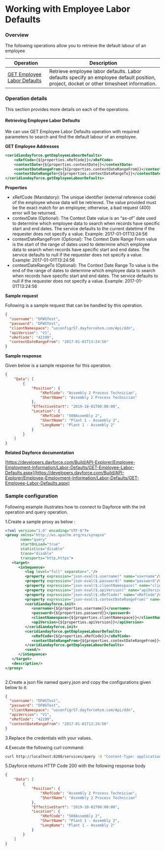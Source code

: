 # Working with Employee Labor Defaults

### Overview 

The following operations allow you to retrieve the default labour of an employee

| Operation | Description |
| ------------- |-------------|
|[GET Employee Labor Defaults](#retrieving-employee-labour-defaults)| Retrieve employee labor defaults. Labor defaults specify an employee default position, project, docket or other timesheet information. |

### Operation details

This section provides more details on each of the operations.

#### Retrieving Employee Labor Defaults
We can use GET Employee Labor Defaults operation with required parameters to search and find the default labour of an employee.

**GET Employee Addresses**
```xml
<ceridiandayforce.getEmployeeLabourDefaults>
    <xRefCode>{${properties.xRefCode}}</xRefCode>
    <contextDate>{${properties.contextDate}}</contextDate>
    <contextDateRangeFrom>{${properties.contextDateRangeFrom}}</contextDateRangeFrom>
    <contextDateRangeTo>{${properties.contextDateRangeTo}}</contextDateRangeTo>
</ceridiandayforce.getEmployeeLabourDefaults>
```

**Properties**

* xRefCode (Mandatory): The unique identifier (external reference code) of the employee whose data will be retrieved. The value provided must be the exact match for an employee; otherwise, a bad request (400) error will be returned.
* contextDate (Optional): The Context Date value is an “as-of” date used to determine which employee data to search when records have specific start and end dates. The service defaults to the current datetime if the requester does not specify a value. Example: 2017-01-01T13:24:56
* contextDateRangeFrom (Optional): The Context Date Range From value is the start of the range of dates used to determine which employee data to search when records have specific start and end dates. The service defaults to null if the requester does not specify a value. Example: 2017-01-01T13:24:56
* contextDateRangeTo (Optional): The Context Date Range To value is the end of the range of dates to determine which employee data to search when records have specific start and end dates. The service defaults to null if the requester does not specify a value. Example: 2017-01-01T13:24:56

**Sample request**

Following is a sample request that can be handled by this operation.

```json
{
  "username": "DFWSTest",
  "password": "DFWSTest",
  "clientNamespace": "usconfigr57.dayforcehcm.com/Api/ddn",
  "apiVersion": "V1",
  "xRefCode": "42199",
  "contextDateRangeFrom": "2017-01-01T13:24:56"
}
```

**Sample response**

Given below is a sample response for this operation.

```json
{
    "Data": [
        {
            "Position": {
                "XRefCode": "Assembly 2 Process Technician",
                "ShortName": "Assembly 2 Process Technician"
            },
            "EffectiveStart": "2019-10-01T00:00:00",
            "Location": {
                "XRefCode": "500Assembly 2",
                "ShortName": "Plant 1 - Assembly 2",
                "LongName": "Plant 1 - Assembly 2"
            }
        }
    ]
}
```

**Related Dayforce documentation**

[https://developers.dayforce.com/Build/API-Explorer/Employee-Employment-Information/Labor-Defaults/GET-Employee-Labor-Defaults.aspx](https://developers.dayforce.com/Build/API-Explorer/Employee-Employment-Information/Labor-Defaults/GET-Employee-Labor-Defaults.aspx)

### Sample configuration

Following example illustrates how to connect to Dayforce with the init operation and query operation.

1.Create a sample proxy as below :
```xml
<?xml version="1.0" encoding="UTF-8"?>
<proxy xmlns="http://ws.apache.org/ns/synapse"
       name="query"
       startOnLoad="true"
       statistics="disable"
       trace="disable"
       transports="http,https">
   <target>
      <inSequence>
         <log level="full" separator=","/>
         <property expression="json-eval($.username)" name="username"/>
         <property expression="json-eval($.password)" name="password"/>
         <property expression="json-eval($.clientNamespace)" name="clientNamespace"/>
         <property expression="json-eval($.apiVersion)" name="apiVersion"/>
         <property expression="json-eval($.xRefCode)" name="xRefCode"/>
         <property expression="json-eval($.contextDateRangeFrom)" name="contextDateRangeFrom"/>
         <ceridiandayforce.init>
            <username>{${properties.username}}</username>
            <password>{${properties.password}}</password>
            <clientNamespace>{${properties.clientNamespace}}</clientNamespace>
            <apiVersion>{${properties.apiVersion}}</apiVersion>
         </ceridiandayforce.init>
         <ceridiandayforce.getEmployeeLabourDefaults>
            <xRefCode>{${properties.xRefCode}}</xRefCode>
            <contextDateRangeFrom>{${properties.contextDateRangeFrom}}</contextDateRangeFrom>
         </ceridiandayforce.getEmployeeLabourDefaults>
         <send/>
      </inSequence>
   </target>
   <description/>
</proxy>
                                
```

2.Create a json file named query.json and copy the configurations given below to it:

```json
{
  "username": "DFWSTest",
  "password": "DFWSTest",
  "clientNamespace": "usconfigr57.dayforcehcm.com/Api/ddn",
  "apiVersion": "V1",
  "xRefCode": "42199",
  "contextDateRangeFrom": "2017-01-01T13:24:56"
}
```
3.Replace the credentials with your values.

4.Execute the following curl command:

```bash
curl http://localhost:8280/services/query -H "Content-Type: application/json" -d @query.json
```
5.Dayforce returns HTTP Code 200 with the following response body

```json
{
    "Data": [
        {
            "Position": {
                "XRefCode": "Assembly 2 Process Technician",
                "ShortName": "Assembly 2 Process Technician"
            },
            "EffectiveStart": "2019-10-01T00:00:00",
            "Location": {
                "XRefCode": "500Assembly 2",
                "ShortName": "Plant 1 - Assembly 2",
                "LongName": "Plant 1 - Assembly 2"
            }
        }
    ]
}
```
